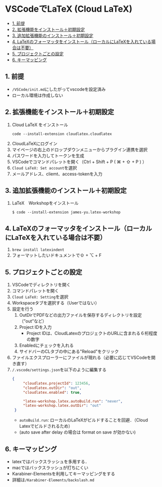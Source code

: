 # VSCodeでLaTeX (Cloud LaTeX)

- [1. 前提](#1-前提)
- [2. 拡張機能をインストール＋初期設定](#2-拡張機能をインストール初期設定)
- [3. 追加拡張機能のインストール＋初期設定](#3-追加拡張機能のインストール初期設定)
- [4. LaTeXのフォーマッタをインストール（ローカルにLaTeXを入れている場合は不要）](#4-latexのフォーマッタをインストールローカルにlatexを入れている場合は不要)
- [5. プロジェクトごとの設定](#5-プロジェクトごとの設定)
- [6. キーマッピング](#6-キーマッピング)

## 1. 前提
- `/VSCode/init.md`にしたがってvscodeを設定済み
- ローカル環境は作成しない

## 2. 拡張機能をインストール＋初期設定
1. Cloud LaTeX をインストール  
   ```SHELL
   code --install-extension cloudlatex.cloudlatex
   ```
2. CloudLaTeXにログイン
3. マイページの右上のドロップダウンメニューからプラグイン連携を選択
4. パスワードを入力してトークンを生成
5. VSCodeでコマンドパレットを開く（Ctrl + Shift + P ( ⌘ + ⇧ + P ) ）
6. `Cloud LaTeX: Set account`を選択
7. メールアドレス、cliemt、access-tokenを入力

## 3. 追加拡張機能のインストール＋初期設定
1. LaTeX　Workshopをインストール
   ```SHELL
   $ code --install-extension james-yu.latex-workshop
   ```

## 4. LaTeXのフォーマッタをインストール（ローカルにLaTeXを入れている場合は不要）
1. `brew install latexindent`
2. フォーマットしたいドキュメントで⇧ + ⌥ + F

## 5. プロジェクトごとの設定
1. VSCodeでディレクトリを開く
2.  コマンドパレットを開く
3. `Cloud LaTeX: Setting`を選択
4. Workspaceタブを選択する（Userではない）
5. 設定を行う
    1.  OutDirでPDFなどの出力ファイルを保存するディレクトリを設定（”out”など）
    2.  Project IDを入力
        - Project IDは、CloudLatexのプロジェクトのURLに含まれる６桁程度の数字
    3. Enabledにチェックを入れる
    4. サイドバーのCLタブの中にある"Reload"をクリック
6. ファイルエクスプローラーにファイルが現れる（必要に応じてVSCodeを開き直す）
7. `/.vscode/settings.json`を以下のように編集する
   ```JSON
   {
        "cloudlatex.projectId": 123456,
        "cloudlatex.outDir": "out",
        "cloudlatex.enabled": true,

        "latex-workshop.latex.autoBuild.run": "never",
        "latex-workshop.latex.outDir": "out"
    }
   ```
   - `autoBuild.run`: ローカルのLaTeXがビルドすることを回避．（Cloud Latexでビルドされるため）
   - (auto save after delay の場合は format on save が効かない)

## 6. キーマッピング
- latexではバックスラッシュを多用する．
- macではバックスラッシュが打ちにくい
- Karabiner-Elementsを利用してキーマッピングをする
- 詳細は`/Karabiner-Elements/backslash.md`
